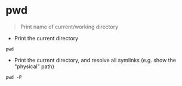 # pwd

> Print name of current/working directory

- Print the current directory

`pwd`

- Print the current directory, and resolve all symlinks (e.g. show the "physical" path)

`pwd -P`
